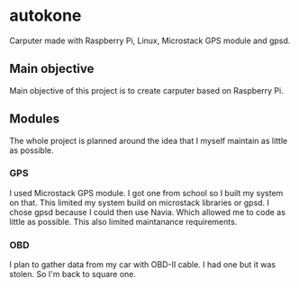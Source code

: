 # autokone
Carputer made with Raspberry Pi, Linux, Microstack GPS module and gpsd.

## Main objective
Main objective of this project is to create carputer based on Raspberry Pi. 

## Modules
The whole project is planned around the idea that I myself maintain as little as possible.

### GPS 
I used Microstack GPS module. I got one from school so I built my system on that. This limited my system build on microstack libraries or gpsd. I chose gpsd because I could then use Navia. Which allowed me to code as little as possible. This also limited maintanance requirements. 

### OBD
I plan to gather data from my car with OBD-II cable. I had one but it was stolen. So I'm back to square one.
